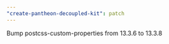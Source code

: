 ```yaml
---
"create-pantheon-decoupled-kit": patch
---
```


Bump postcss-custom-properties from 13.3.6 to 13.3.8
